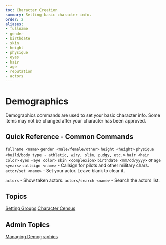 ```yaml
---
toc: Character Creation
summary: Setting basic character info.
order: 2
aliases:
- fullname
- gender
- birthdate
- skin
- height
- physique
- eyes
- hair
- age
- reputation
- actors
---
```

# Demographics

Demographics commands are used to set your basic character info.  Some items may not be changed after your character has been approved.

## Quick Reference - Common Commands

`fullname <name>`
`gender <male/female/other>`
`height <height>`
`physique <build/body type - athletic, wiry, slim, pudgy, etc.>`
`hair <hair color>`
`eyes <eye color>`
`skin <complexion>`
`birthdate <mm/dd/yyyy>` or `age <years>`
`callsign <name>` - Callsign for pilots and other military chars.
`actor/set <name>` - Set your actor.  Leave blank to clear it.

`actors` - Show taken actors.
`actors/search <name>` - Search the actors list.

## Topics

[Setting Groups](/help/demographics/groups)
[Character Census](/help/demographics/census)

## Admin Topics

[Managing Demographics](/help/demographics/admin)